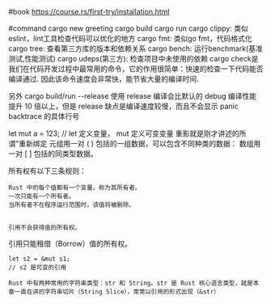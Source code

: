 #book
    https://course.rs/first-try/installation.html
    
#command
	cargo new greeting
	cargo build 
	cargo run 
    cargo clippy: 类似eslint，lint工具检查代码可以优化的地方
    cargo fmt: 类似go fmt，代码格式化
    cargo tree: 查看第三方库的版本和依赖关系
    cargo bench: 运行benchmark(基准测试,性能测试)
    cargo udeps(第三方): 检查项目中未使用的依赖
    cargo check是我们在代码开发过程中最常用的命令，它的作用很简单：快速的检查一下代码能否编译通过. 因此该命令速度会非常快，能节省大量的编译时间.

另外 cargo build/run --release 使用 release 编译会比默认的 debug 编译性能提升 10 倍以上，但是 release 缺点是编译速度较慢，而且不会显示 panic backtrace 的具体行号



let mut a = 123; // let 定义变量， mut 定义可变变量
重影就是刚才讲述的所谓"重新绑定
元组用一对 ( ) 包括的一组数据，可以包含不同种类的数据：
数组用一对 [ ] 包括的同类型数据。




 所有权有以下三条规则：

    Rust 中的每个值都有一个变量，称为其所有者。
    一次只能有一个所有者。
    当所有者不在程序运行范围时，该值将被删除。


    引用不会获得值的所有权。

引用只能租借（Borrow）值的所有权。

    let s2 = &mut s1;
    // s2 是可变的引用

    Rust 中有两种常用的字符串类型：str 和 String。str 是 Rust 核心语言类型，就是本章一直在讲的字符串切片（String Slice），常常以引用的形式出现（&str）
